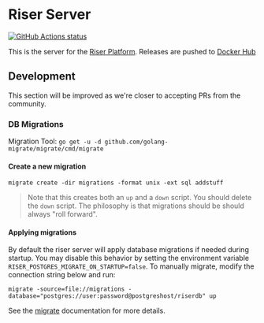 # Riser Server

<p align="left">
  <a href="https://github.com/riser-platform/riser-server"><img alt="GitHub Actions status" src="https://github.com/riser-platform/riser-server/workflows/Build/badge.svg"></a>
</p>

This is the server for the [Riser Platform](https://github.com/riser-platform/riser). Releases are pushed to [Docker Hub](https://hub.docker.com/r/riserplatform/riser-server)

## Development

This section will be improved as we're closer to accepting PRs from the community.

### DB Migrations

Migration Tool: `go get -u -d github.com/golang-migrate/migrate/cmd/migrate`

#### Create a new migration

`migrate create -dir migrations -format unix -ext sql addstuff`
> Note that this creates both an `up` and a `down` script. You should delete the `down` script. The philosophy is that migrations should be should always "roll forward".

#### Applying migrations
By default the riser server will apply database migrations if needed during startup. You may disable this behavior by setting the environment
variable `RISER_POSTGRES_MIGRATE_ON_STARTUP=false`. To manually migrate, modify the connection string below and run:
```
migrate -source=file://migrations -database="postgres://user:password@postgreshost/riserdb" up
```

See the [migrate](github.com/golang-migrate/migrate) documentation for more details.
